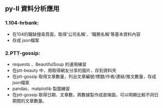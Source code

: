 ## py-II 資料分析應用
### 1.104-hrbank: 
* 在104的職缺搜尋頁面，取得'公司名稱'、'職務名稱'等基本資料內容
* 存成 json檔案
</hr>

### 2.PTT-gossip:
* requests 、BeautifulSoup 的運用練習
* 在ptt-beauty 中，用取得網友分享的圖片，存到資料夾
* 在ptt-gossip 取得文章數量，列出文章編號/標題/作者/連結/推文數量，存成json檔案
* pandas、matplotlib 製圖練習
* 在ptt-gossip 取得日期、文章數，將數據製作成直條圖，可以明顯比較不同日期間的文章數量。

